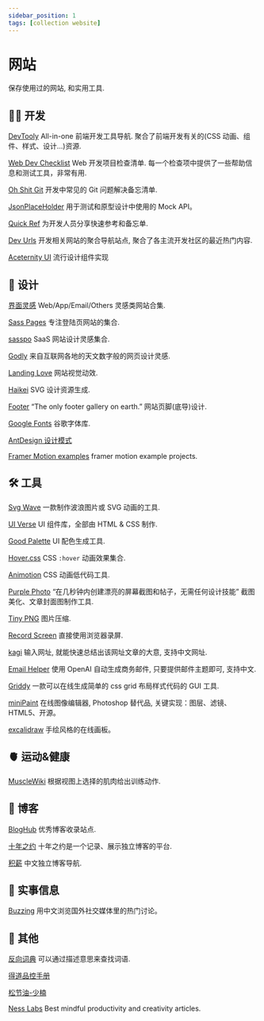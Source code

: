 ```yaml
---
sidebar_position: 1
tags: [collection website]
---
```


# 网站

保存使用过的网站, 和实用工具.

## 🧑‍💻 开发

[DevTooly](https://devtooly.com/) All-in-one 前端开发工具导航. 聚合了前端开发有关的(CSS 动画、组件、样式、设计...)资源.

[Web Dev Checklist](https://www.toptal.com/developers/webdevchecklist) Web 开发项目检查清单. 每一个检查项中提供了一些帮助信息和测试工具，非常有用.

[Oh Shit Git](https://ohshitgit.com/zh) 开发中常见的 Git 问题解决备忘清单.

[JsonPlaceHolder](https://jsonplaceholder.typicode.com/) 用于测试和原型设计中使用的 Mock API。

[Quick Ref](https://quickref.me/) 为开发人员分享快速参考和备忘单.

[Dev Urls](https://devurls.com/) 开发相关网站的聚合导航站点, 聚合了各主流开发社区的最近热门内容.

[Aceternity UI](https://ui.aceternity.com/) 流行设计组件实现

## 🎨 设计

[界面灵感](https://uxchi.notion.site/881b4c0179a74935a3f607ad3521cdb5) Web/App/Email/Others 灵感类网站合集.

[Sass Pages](https://saaspages.xyz/) 专注登陆页网站的集合.

[sasspo](https://www.saaspo.com/) SaaS 网站设计灵感集合.

[Godly](https://godly.website/) 来自互联网各地的天文数字般的网页设计灵感.

[Landing Love](https://www.landing.love/) 网站视觉动效.

[Haikei](https://app.haikei.app/) SVG 设计资源生成.

[Footer](https://www.footer.design/) “The only footer gallery on earth.” 网站页脚(底导)设计.

[Google Fonts](https://fonts.google.com/) 谷歌字体库.

[AntDesign 设计模式](https://www.yuque.com/ant-design/design-pattern/intro)

[Framer Motion examples](https://framermotionexamples.com/) framer motion example projects.

## 🛠️ 工具

[Svg Wave](https://svgwave.in/) 一款制作波浪图片或 SVG 动画的工具.

[UI Verse](https://uiverse.io/) UI 组件库，全部由 HTML & CSS 制作.

[Good Palette](https://goodpalette.io/) UI 配色生成工具.

[Hover.css](https://ianlunn.github.io/Hover/#effects) CSS `:hover` 动画效果集合.

[Animotion](https://animotion.dev/) CSS 动画低代码工具.

[Purple Photo](https://purple-photo.web.app/) “在几秒钟内创建漂亮的屏幕截图和帖子，无需任何设计技能” 截图美化、文章封面图制作工具.

[Tiny PNG](https://tinypng.com/) 图片压缩.

[Record Screen](https://recordscreen.io/) 直接使用浏览器录屏.

[kagi](https://kagi.com/summarizer/index.html) 输入网址, 就能快速总结出该网址文章的大意, 支持中文网址.

[Email Helper](https://email-helper.vercel.app/) 使用 OpenAI 自动生成商务邮件, 只要提供邮件主题即可, 支持中文.

[Griddy](https://griddy.io/) 一款可以在线生成简单的 css grid 布局样式代码的 GUI 工具.

[miniPaint](https://github.com/viliusle/miniPaint) 在线图像编辑器, Photoshop 替代品, 关键实现：图层、滤镜、HTML5、开源。

[excalidraw](https://github.com/excalidraw/excalidraw) 手绘风格的在线画板。

## 🫀 运动&健康

[MuscleWiki](https://musclewiki.com/) 根据视图上选择的肌肉给出训练动作.

## 📜 博客

[BlogHub](https://bloghub.fun/) 优秀博客收录站点.

[十年之约](https://www.foreverblog.cn/) 十年之约是一个记录、展示独立博客的平台.

[积薪](https://firewood.news/) 中文独立博客导航.

## 📰 实事信息

[Buzzing](https://www.buzzing.cc/) 用中文浏览国外社交媒体里的热门讨论。

## 👣 其他

[反向词典](https://wantwords.net/) 可以通过描述意思来查找词语.

[得道品控手册](https://dedao.feishu.cn/wiki/wikcnfT2WH5LXwFQvjgpmISVTzH)

[松节油-少楠](https://www.notion.so/c5151b9788264405a6b8f2401525dd85?v=fff2bf30d8914419823e67df3e0feb48)

[Ness Labs](https://nesslabs.com/best) Best mindful productivity and creativity articles.
